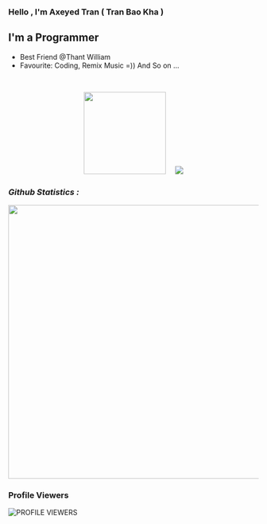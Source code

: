 ### Hello , I'm Axeyed Tran ( Tran Bao Kha )
## I'm a Programmer
- Best Friend @Thant William
- Favourite: Coding, Remix Music =)) And So on ...
<br />
<p align="center"><a href="https://github.com/htr-tech">
<img height="165" src="https://github-readme-stats.vercel.app/api?username=AxeyedTran&show_icons=true&include_all_commits=true&theme=react&cache_seconds=3200&hide_border=true" /></a>
&nbsp;&nbsp;&nbsp;
<a href="https://github.com/AxeyedTran"><img src="https://github-readme-stats.vercel.app/api/top-langs/?username=AxeyedTran&layout=compact&theme=react&hide_border=true" />
</a></p>
<h3><b><i>Github Statistics :</i></b></h3>
<a href="https://github.com/AxeyedTran"><img width=550 src="https://github-profile-trophy.vercel.app/?username=AxeyedTran&theme=dracula&no-frame=true&title=Followers,Stars,Commit,Repository,Issues"/></a>

### Profile Viewers

![PROFILE VIEWERS](https://gpvc.arturio.dev/AxeyedTran) 

